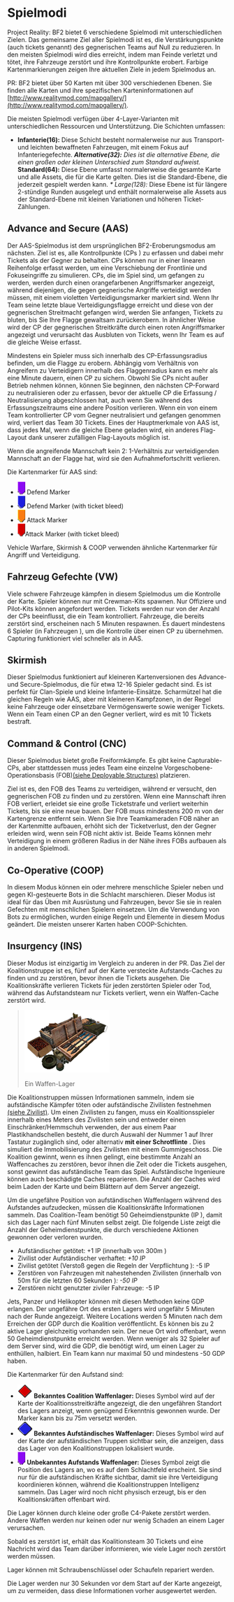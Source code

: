 # Spielmodi

Project Reality: BF2 bietet 6 verschiedene Spielmodi mit unterschiedlichen Zielen. Das gemeinsame Ziel aller Spielmodi ist es, die Verstärkungspunkte (auch tickets genannt) des gegnerischen Teams auf Null zu reduzieren. In den meisten Spielmodi wird dies erreicht, indem man Feinde verletzt und tötet, ihre Fahrzeuge zerstört und ihre Kontrollpunkte erobert. Farbige Kartenmarkierungen zeigen Ihre aktuellen Ziele in jedem Spielmodus an.

PR: BF2 bietet über 50 Karten mit über 300 verschiedenen Ebenen. Sie finden alle Karten und ihre spezifischen Karteninformationen auf  
[http://www.realitymod.com/mapgallery/](http://www.realitymod.com/mapgallery/).

Die meisten Spielmodi verfügen über 4-Layer-Varianten mit unterschiedlichen Ressourcen und Unterstützung. Die Schichten umfassen:

*  **Infanterie(16):**  Diese Schicht besteht normalerweise nur aus Transport- und leichten bewaffneten Fahrzeugen, mit einem Fokus auf Infanteriegefechte.  _**Alternative(32):**  Dies ist die alternative Ebene, die einen großen oder kleinen Unterschied zum Standard aufweist._  **Standard(64):**  Diese Ebene umfasst normalerweise die gesamte Karte und alle Assets, die für die Karte gelten. Dies ist die Standard-Ebene, die jederzeit gespielt werden kann. _\* Large(128):_  Diese Ebene ist für längere 2-stündige Runden ausgelegt und enthält normalerweise alle Assets aus der Standard-Ebene mit kleinen Variationen und höheren Ticket-Zählungen.

## Advance and Secure (AAS)

Der AAS-Spielmodus ist dem ursprünglichen BF2-Eroberungsmodus am nächsten. Ziel ist es, alle Kontrollpunkte (CPs ) zu erfassen und dabei mehr Tickets als der Gegner zu behalten. CPs können nur in einer linearen Reihenfolge erfasst werden, um eine Verschiebung der Frontlinie und Fokuseingriffe zu simulieren. CPs, die im Spiel sind, um gefangen zu werden, werden durch einen orangefarbenen Angriffsmarker angezeigt, während diejenigen, die gegen gegnerische Angriffe verteidigt werden müssen, mit einem violetten Verteidigungsmarker markiert sind. Wenn Ihr Team seine letzte blaue Verteidigungsflagge erreicht und diese von der gegnerischen Streitmacht gefangen wird, werden Sie anfangen, Tickets zu bluten, bis Sie Ihre Flagge gewaltsam zurückerobern. In ähnlicher Weise wird der CP der gegnerischen Streitkräfte durch einen roten Angriffsmarker angezeigt und verursacht das Ausbluten von Tickets, wenn Ihr Team es auf die gleiche Weise erfasst.

Mindestens ein Spieler muss sich innerhalb des CP-Erfassungsradius befinden, um die Flagge zu erobern. Abhängig vom Verhältnis von Angreifern zu Verteidigern innerhalb des Flaggenradius kann es mehr als eine Minute dauern, einen CP zu sichern. Obwohl Sie CPs nicht außer Betrieb nehmen können, können Sie beginnen, den nächsten CP-Forward zu neutralisieren oder zu erfassen, bevor der aktuelle CP die Erfassung / Neutralisierung abgeschlossen hat, auch wenn Sie während des Erfassungszeitraums eine andere Position verlieren. Wenn ein von einem Team kontrollierter CP vom Gegner neutralisiert und gefangen genommen wird, verliert das Team 30 Tickets. Eines der Hauptmerkmale von AAS ist, dass jedes Mal, wenn die gleiche Ebene geladen wird, ein anderes Flag-Layout dank unserer zufälligen Flag-Layouts möglich ist.

Wenn die angreifende Mannschaft kein 2: 1-Verhältnis zur verteidigenden Mannschaft an der Flagge hat, wird sie den Aufnahmefortschritt verlieren.

Die Kartenmarker für AAS sind:

* ![](../assets/defend.png) Defend Marker 
* ![](../assets/defend%20bleed.png) Defend Marker (with ticket bleed) 
* ![](../assets/attack_bleed.png) Attack Marker
* ![](../assets/attack.png)Attack Marker (with ticket bleed)

Vehicle Warfare, Skirmish & COOP verwenden ähnliche Kartenmarker für Angriff und Verteidigung.

## Fahrzeug Gefechte (VW)

Viele schwere Fahrzeuge kämpfen in diesem Spielmodus um die Kontrolle der Karte. Spieler können nur mit Crewman-Kits spawnen. Nur Offiziere und Pilot-Kits können angefordert werden. Tickets werden nur von der Anzahl der CPs beeinflusst, die ein Team kontrolliert. Fahrzeuge, die bereits zerstört sind, erscheinen nach 5 Minuten respawnen. Es dauert mindestens 6 Spieler (in Fahrzeugen ), um die Kontrolle über einen CP zu übernehmen. Capturing funktioniert viel schneller als in AAS.

## Skirmish

Dieser Spielmodus funktioniert auf kleineren Kartenversionen des Advance- und Secure-Spielmodus, die für etwa 12-16 Spieler gedacht sind. Es ist perfekt für Clan-Spiele und kleine Infanterie-Einsätze. Scharmützel hat die gleichen Regeln wie AAS, aber mit kleineren Kampfzonen, in der Regel keine Fahrzeuge oder einsetzbare Vermögenswerte sowie weniger Tickets. Wenn ein Team einen CP an den Gegner verliert, wird es mit 10 Tickets bestraft.

## Command & Control (CNC)

Dieser Spielmodus bietet große Freiformkämpfe. Es gibt keine Capturable-CPs, aber stattdessen muss jedes Team eine einzelne Vorgeschobene-Operationsbasis (FOB)[(siehe Deployable Structures)](the_squad_leader.md#deployable-structures) platzieren.

Ziel ist es, den FOB des Teams zu verteidigen, während er versucht, den gegnerischen FOB zu finden und zu zerstören. Wenn eine Mannschaft ihren FOB verliert, erleidet sie eine große Ticketstrafe und verliert weiterhin Tickets, bis sie eine neue bauen. Der FOB muss mindestens 200 m von der Kartengrenze entfernt sein. Wenn Sie Ihre Teamkameraden FOB näher an der Kartenmitte aufbauen, erhöht sich der Ticketverlust, den der Gegner erleiden wird, wenn sein FOB nicht aktiv ist. Beide Teams können mehr Verteidigung in einem größeren Radius in der Nähe ihres FOBs aufbauen als in anderen Spielmodi.

## Co-Operative (COOP)

In diesem Modus können ein oder mehrere menschliche Spieler neben und gegen KI-gesteuerte Bots in die Schlacht marschieren. Dieser Modus ist ideal für das Üben mit Ausrüstung und Fahrzeugen, bevor Sie sie in realen Gefechten mit menschlichen Spielern einsetzen. Um die Verwendung von Bots zu ermöglichen, wurden einige Regeln und Elemente in diesem Modus geändert. Die meisten unserer Karten haben COOP-Schichten.

## Insurgency (INS)

Dieser Modus ist einzigartig im Vergleich zu anderen in der PR. Das Ziel der Koalitionstruppe ist es, fünf auf der Karte versteckte Aufstands-Caches zu finden und zu zerstören, bevor ihnen die Tickets ausgehen. Die Koalitionskräfte verlieren Tickets für jeden zerstörten Spieler oder Tod, während das Aufstandsteam nur Tickets verliert, wenn ein Waffen-Cache zerstört wird.

> ![](../assets/weaponcache.png)
>
> Ein Waffen-Lager

Die Koalitionstruppen müssen Informationen sammeln, indem sie aufständische Kämpfer töten oder aufständische Zivilisten festnehmen [(siehe Zivilist)](the_civilian.md). Um einen Zivilisten zu fangen, muss ein Koalitionsspieler innerhalb eines Meters des Zivilisten sein und entweder einen Einschränker/Hemmschuh verwenden, der aus einem Paar Plastikhandschellen besteht, die durch Auswahl der Nummer 1 auf Ihrer Tastatur zugänglich sind, oder alternativ  **mit einer Schrotflinte** . Dies simuliert die Immobilisierung des Zivilisten mit einem Gummigeschoss. Die Koalition gewinnt, wenn es ihnen gelingt, eine bestimmte Anzahl an Waffencaches zu zerstören, bevor ihnen die Zeit oder die Tickets ausgehen, sonst gewinnt das aufständische Team das Spiel. Aufständische Ingenieure können auch beschädigte Caches reparieren. Die Anzahl der Caches wird beim Laden der Karte und beim Blättern auf dem Server angezeigt.

Um die ungefähre Position von aufständischen Waffenlagern während des Aufstandes aufzudecken, müssen die Koalitionskräfte Informationen sammeln. Das Coalition-Team benötigt 50 Geheimdienstpunkte (IP ), damit sich das Lager nach fünf Minuten selbst zeigt. Die folgende Liste zeigt die Anzahl der Geheimdienstpunkte, die durch verschiedene Aktionen gewonnen oder verloren wurden.

* Aufständischer getötet: +1 IP  (innerhalb von 300m )
* Zivilist oder Aufständischer verhaftet: _+10 IP_
* Zivilist getötet  (Verstoß gegen die Regeln der Verpflichtung ): -5 IP
* Zerstören von Fahrzeugen mit nahestehenden Zivilisten (innerhalb von 50m für die letzten 60 Sekunden )_: -50 IP_ 
* Zerstören nicht genutzter ziviler Fahrzeuge: -5 IP

Jets, Panzer und Helikopter können mit diesen Methoden keine GDP erlangen. Der ungefähre Ort des ersten Lagers wird ungefähr 5 Minuten nach der Runde angezeigt. Weitere Locations werden 5 Minuten nach dem Erreichen der GDP durch die Koalition veröffentlicht. Es können bis zu 2 aktive Lager gleichzeitig vorhanden sein. Der neue Ort wird offenbart, wenn 50 Geheimdienstpunkte erreicht werden. Wenn weniger als 32 Spieler auf dem Server sind, wird die GDP, die benötigt wird, um einen Lager zu enthüllen, halbiert. Ein Team kann nur maximal 50 und mindestens -50 GDP haben.

Die Kartenmarker für den Aufstand sind:

* ![](../assets/cache.png)  **Bekanntes Coalition Waffenlager:**  Dieses Symbol wird auf der Karte der Koalitionsstreitkräfte angezeigt, die den ungefähren Standort des Lagers anzeigt, wenn genügend Erkenntnis gewonnen wurde. Der Marker kann bis zu 75m versetzt werden.
* ![](../assets/unknown%20weapon%20cache.png)  **Bekanntes Aufständisches Waffenlager:**  Dieses Symbol wird auf der Karte der aufständischen Truppen sichtbar sein, die anzeigen, dass das Lager von den Koalitionstruppen lokalisiert wurde.
* ![](../assets/unknown%20cache.png)  **Unbekanntes Aufstands Waffenlager:**  Dieses Symbol zeigt die Position des Lagers an, wo es auf dem Schlachtfeld erscheint. Sie sind nur für die aufständischen Kräfte sichtbar, damit sie ihre Verteidigung koordinieren können, während die Koalitionstruppen Intelligenz sammeln. Das Lager wird noch nicht physisch erzeugt, bis er den Koalitionskräften offenbart wird.

Die Lager können durch kleine oder große C4-Pakete zerstört werden. Andere Waffen werden nur keinen oder nur wenig Schaden an einem Lager verursachen.

Sobald es zerstört ist, erhält das Koalitionsteam 30 Tickets und eine Nachricht wird das Team darüber informieren, wie viele Lager noch zerstört werden müssen.

Lager können mit Schraubenschlüssel oder Schaufeln repariert werden.

Die Lager werden nur 30 Sekunden vor dem Start auf der Karte angezeigt, um zu vermeiden, dass diese Informationen vorher ausgewertet werden.

